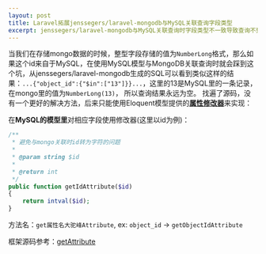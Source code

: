```yaml
---
layout: post
title: Laravel拓展jenssegers/laravel-mongodb与MySQL关联查询字段类型
excerpt: jenssegers/laravel-mongodb与MySQL关联查询时字段类型不一致导致查询不到结果的问题解决。
---
```


当我们在存储mongo数据的时候，整型字段存储的值为`NumberLong`格式，那么如果这个id来自于MySQL，在使用MySQL模型与MongoDB关联查询时就会踩到这个坑，从jenssegers/laravel-mongodb生成的SQL可以看到类似这样的结果：`...{"object_id":{"$in":["13"]}}...`，这里的13是MySQL里的一条记录，在mongo里的值为`NumberLong(13)`， 所以查询结果永远为空。
找遍了源码，没有一个更好的解决方法，后来只能使用Eloquent模型提供的[**属性修改器**](http://v4.golaravel.com/docs/4.2/eloquent#accessors-and-mutators)来实现：

在**MySQL的模型里**对相应字段使用修改器(这里以id为例)：

```php
/**
 * 避免与mongo关联时id转为字符的问题
 *
 * @param string $id
 *
 * @return int
 */
public function getIdAttribute($id)
{
    return intval($id);
}
```

方法名：`get属性名大驼峰Attribute`, ex: `object_id` -> `getObjectIdAttribute`

框架源码参考：[getAttribute](https://github.com/laravel/framework/blob/4.2/src/Illuminate/Database/Eloquent/Model.php#L2409-L2419)
